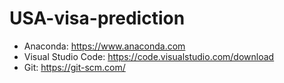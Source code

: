 # USA-visa-prediction

- Anaconda: https://www.anaconda.com
- Visual Studio Code: https://code.visualstudio.com/download
- Git: https://git-scm.com/
